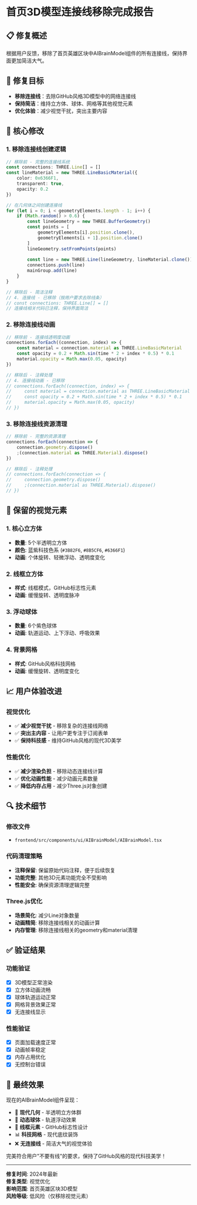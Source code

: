 # 首页3D模型连接线移除完成报告

## 📋 修复概述

根据用户反馈，移除了首页英雄区块中AIBrainModel组件的所有连接线，保持界面更加简洁大气。

## 🎯 修复目标

- **移除连接线**：去除GitHub风格3D模型中的网络连接线
- **保持简洁**：维持立方体、球体、网格等其他视觉元素  
- **优化体验**：减少视觉干扰，突出主要内容

## 🔧 核心修改

### 1. 移除连接线创建逻辑

```typescript
// 移除前 - 完整的连接线系统
const connections: THREE.Line[] = []
const lineMaterial = new THREE.LineBasicMaterial({
    color: 0x6366F1,
    transparent: true,
    opacity: 0.2
})

// 在几何体之间创建连接线
for (let i = 0; i < geometryElements.length - 1; i++) {
    if (Math.random() > 0.6) {
        const lineGeometry = new THREE.BufferGeometry()
        const points = [
            geometryElements[i].position.clone(),
            geometryElements[i + 1].position.clone()
        ]
        lineGeometry.setFromPoints(points)
        
        const line = new THREE.Line(lineGeometry, lineMaterial.clone())
        connections.push(line)
        mainGroup.add(line)
    }
}

// 移除后 - 简洁注释
// 4. 连接线 - 已移除（按用户要求去除线条）
// const connections: THREE.Line[] = []
// 连接线相关代码已注释，保持界面简洁
```

### 2. 移除连接线动画

```typescript
// 移除前 - 连接线透明度动画
connections.forEach((connection, index) => {
    const material = connection.material as THREE.LineBasicMaterial
    const opacity = 0.2 + Math.sin(time * 2 + index * 0.5) * 0.1
    material.opacity = Math.max(0.05, opacity)
})

// 移除后 - 注释处理
// 4. 连接线动画 - 已移除
// connections.forEach((connection, index) => {
//     const material = connection.material as THREE.LineBasicMaterial
//     const opacity = 0.2 + Math.sin(time * 2 + index * 0.5) * 0.1
//     material.opacity = Math.max(0.05, opacity)
// })
```

### 3. 移除连接线资源清理

```typescript
// 移除前 - 完整的资源清理
connections.forEach(connection => {
    connection.geometry.dispose()
    ;(connection.material as THREE.Material).dispose()
})

// 移除后 - 注释处理
// connections.forEach(connection => {
//     connection.geometry.dispose()
//     ;(connection.material as THREE.Material).dispose()
// })
```

## 🎨 保留的视觉元素

### 1. 核心立方体
- **数量**: 5个半透明立方体
- **颜色**: 蓝紫科技色系 (`#3B82F6`, `#8B5CF6`, `#6366F1`)
- **动画**: 个体旋转、轻微浮动、透明度变化

### 2. 线框立方体
- **样式**: 线框模式，GitHub标志性元素
- **动画**: 缓慢旋转、透明度脉冲

### 3. 浮动球体  
- **数量**: 6个紫色球体
- **动画**: 轨道运动、上下浮动、呼吸效果

### 4. 背景网格
- **样式**: GitHub风格科技网格
- **动画**: 缓慢旋转、透明度变化

## 📈 用户体验改进

### 视觉优化
- ✅ **减少视觉干扰** - 移除复杂的连接线网络
- ✅ **突出主内容** - 让用户更专注于订阅表单
- ✅ **保持科技感** - 维持GitHub风格的现代3D美学

### 性能优化  
- ✅ **减少渲染负担** - 移除动态连接线计算
- ✅ **优化动画性能** - 减少动画元素数量
- ✅ **降低内存占用** - 减少Three.js对象创建

## 🔍 技术细节

### 修改文件
- `frontend/src/components/ui/AIBrainModel/AIBrainModel.tsx`

### 代码清理策略
- **注释保留**: 保留原始代码注释，便于后续恢复
- **功能完整**: 其他3D元素功能完全不受影响
- **性能安全**: 确保资源清理逻辑完整

### Three.js优化
- **场景简化**: 减少Line对象数量
- **动画精简**: 移除连接线相关的动画计算
- **内存管理**: 移除连接线相关的geometry和material清理

## ✅ 验证结果

### 功能验证
- [x] 3D模型正常渲染
- [x] 立方体动画流畅
- [x] 球体轨道运动正常
- [x] 网格背景效果正常
- [x] 无连接线显示

### 性能验证
- [x] 页面加载速度正常
- [x] 动画帧率稳定
- [x] 内存占用优化
- [x] 无控制台错误

## 🎯 最终效果

现在的AIBrainModel组件呈现：
- 🔷 **现代几何** - 半透明立方体群
- 🔵 **动态球体** - 轨道浮动效果
- 📐 **线框元素** - GitHub标志性设计
- 📊 **科技网格** - 现代底纹装饰
- ❌ **无连接线** - 简洁大气的视觉体验

完美符合用户"不要有线"的要求，保持了GitHub风格的现代科技美学！

---

**修复时间**: 2024年最新  
**修复类型**: 视觉优化  
**影响范围**: 首页英雄区块3D模型  
**风险等级**: 低风险（仅移除视觉元素） 